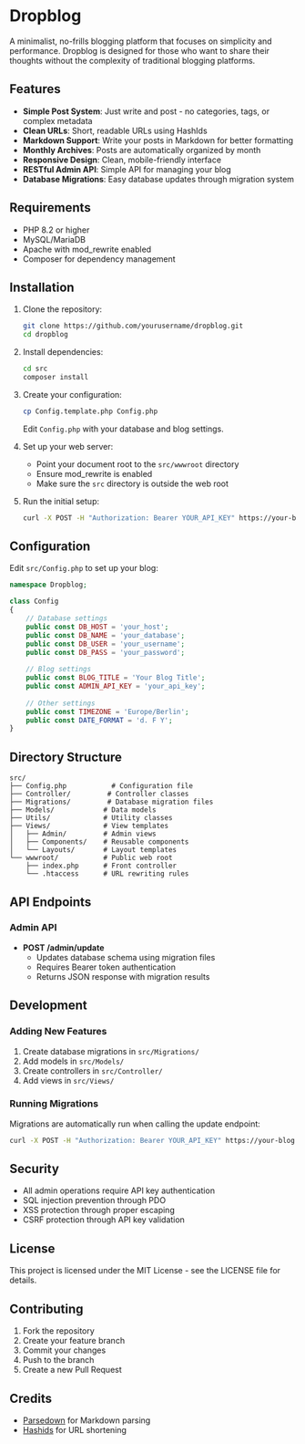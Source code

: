 # Dropblog

A minimalist, no-frills blogging platform that focuses on simplicity and performance. Dropblog is designed for those who want to share their thoughts without the complexity of traditional blogging platforms.

## Features

- **Simple Post System**: Just write and post - no categories, tags, or complex metadata
- **Clean URLs**: Short, readable URLs using HashIds
- **Markdown Support**: Write your posts in Markdown for better formatting
- **Monthly Archives**: Posts are automatically organized by month
- **Responsive Design**: Clean, mobile-friendly interface
- **RESTful Admin API**: Simple API for managing your blog
- **Database Migrations**: Easy database updates through migration system

## Requirements

- PHP 8.2 or higher
- MySQL/MariaDB
- Apache with mod_rewrite enabled
- Composer for dependency management

## Installation

1. Clone the repository:
   ```bash
   git clone https://github.com/yourusername/dropblog.git
   cd dropblog
   ```

2. Install dependencies:
   ```bash
   cd src
   composer install
   ```

3. Create your configuration:
   ```bash
   cp Config.template.php Config.php
   ```
   Edit `Config.php` with your database and blog settings.

4. Set up your web server:
   - Point your document root to the `src/wwwroot` directory
   - Ensure mod_rewrite is enabled
   - Make sure the `src` directory is outside the web root

5. Run the initial setup:
   ```bash
   curl -X POST -H "Authorization: Bearer YOUR_API_KEY" https://your-blog.com/admin/update
   ```

## Configuration

Edit `src/Config.php` to set up your blog:

```php
namespace Dropblog;

class Config
{
    // Database settings
    public const DB_HOST = 'your_host';
    public const DB_NAME = 'your_database';
    public const DB_USER = 'your_username';
    public const DB_PASS = 'your_password';
    
    // Blog settings
    public const BLOG_TITLE = 'Your Blog Title';
    public const ADMIN_API_KEY = 'your_api_key';
    
    // Other settings
    public const TIMEZONE = 'Europe/Berlin';
    public const DATE_FORMAT = 'd. F Y';
}
```

## Directory Structure

```
src/
├── Config.php           # Configuration file
├── Controller/         # Controller classes
├── Migrations/         # Database migration files
├── Models/            # Data models
├── Utils/             # Utility classes
├── Views/             # View templates
│   ├── Admin/         # Admin views
│   ├── Components/    # Reusable components
│   └── Layouts/       # Layout templates
└── wwwroot/           # Public web root
    ├── index.php      # Front controller
    └── .htaccess      # URL rewriting rules
```

## API Endpoints

### Admin API

- **POST /admin/update**
  - Updates database schema using migration files
  - Requires Bearer token authentication
  - Returns JSON response with migration results

## Development

### Adding New Features

1. Create database migrations in `src/Migrations/`
2. Add models in `src/Models/`
3. Create controllers in `src/Controller/`
4. Add views in `src/Views/`

### Running Migrations

Migrations are automatically run when calling the update endpoint:
```bash
curl -X POST -H "Authorization: Bearer YOUR_API_KEY" https://your-blog.com/admin/update
```

## Security

- All admin operations require API key authentication
- SQL injection prevention through PDO
- XSS protection through proper escaping
- CSRF protection through API key validation

## License

This project is licensed under the MIT License - see the LICENSE file for details.

## Contributing

1. Fork the repository
2. Create your feature branch
3. Commit your changes
4. Push to the branch
5. Create a new Pull Request

## Credits

- [Parsedown](https://github.com/erusev/parsedown) for Markdown parsing
- [Hashids](https://github.com/vinkla/hashids) for URL shortening 